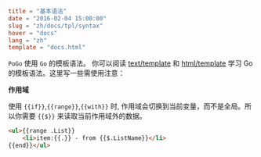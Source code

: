 ```toml
title = "基本语法"
date = "2016-02-04 15:00:00"
slug = "zh/docs/tpl/syntax"
hover = "docs"
lang = "zh"
template = "docs.html"
```

`PoGo` 使用 `Go` 的模板语法。 你可以阅读 [text/template](https://golang.org/pkg/text/template/) 和 [html/template](https://golang.org/pkg/html/template/) 学习 Go 的模板语法。这里写一些需使用注意：

**作用域**

使用 `{{if}}`,`{{range}}`,`{{with}}` 时, 作用域会切换到当前变量，而不是全局。所以你需要 `{{$}}` 来读取当前作用域外的数据。

```html
<ul>{{range .List}}
    <li>item:{{.}} - from {{$.ListName}}</li>
{{end}}</ul>
```